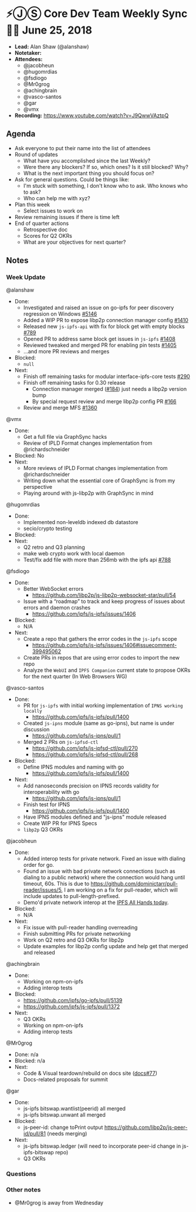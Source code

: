 # ⚡️ⒿⓈ Core Dev Team Weekly Sync 🙌🏽 June 25, 2018

- **Lead:** Alan Shaw (@alanshaw)
- **Notetaker:**
- **Attendees:**
  - @jacobheun
  - @hugomrdias
  - @fsdiogo
  - @Mr0grog
  - @achingbrain
  - @vasco-santos
  - @gar
  - @vmx
- **Recording:** https://www.youtube.com/watch?v=J9QwwVAztpQ

## Agenda

- Ask everyone to put their name into the list of attendees
- Round of updates
  - What have you accomplished since the last Weekly?
  - Were there any blockers? If so, which ones? Is it still blocked? Why?
  - What is the next important thing you should focus on?
- Ask for general questions. Could be things like:
  - I'm stuck with something, I don't know who to ask. Who knows who to ask?
  - Who can help me with xyz?
- Plan this week
  - Select issues to work on
- Review remaining issues if there is time left
- End of quarter actions
  - Retrospective doc
  - Scores for Q2 OKRs
  - What are your objectives for next quarter?


## Notes

### Week Update

@alanshaw
  - Done:
    - Investigated and raised an issue on go-ipfs for peer discovery regression on Windows [#5146](https://github.com/ipfs/go-ipfs/issues/5146)
    - Added a WIP PR to expose libp2p connection manager config [#1410](https://github.com/ipfs/js-ipfs/pull/1410)
    - Released new `js-ipfs-api` with fix for block get with empty blocks [#789](https://github.com/ipfs/js-ipfs-api/pull/789)
    - Opened PR to address same block get issues in `js-ipfs` [#1408](https://github.com/ipfs/js-ipfs/pull/1408)
    - Reviewed tweaked and merged PR for enabling pin tests [#1405](https://github.com/ipfs/js-ipfs/pull/1405)
    - ...and more PR reviews and merges
  - Blocked:
    - `null`
  - Next:
    - Finish off remaining tasks for modular interface-ipfs-core tests [#290](https://github.com/ipfs/interface-ipfs-core/pull/290)
    - Finish off remaining tasks for 0.30 release
      - Connection manager merged ([#184](https://github.com/libp2p/js-libp2p/pull/184)) just needs a libp2p version bump
      - By special request review and merge libp2p config PR [#166](https://github.com/libp2p/js-libp2p/pull/166)
    - Review and merge MFS [#1360](https://github.com/ipfs/js-ipfs/pull/1360)

@vmx
 - Done:
   - Get a full file via GraphSync hacks
   - Review of IPLD Format changes implementation from @richardschneider
 - Blocked: No
 - Next:
   - More reviews of IPLD Format changes implementation from @richardschneider
   - Writing down what the essential core of GraphSync is from my perspective
   - Playing around with js-libp2p with GraphSync in mind

@hugomrdias
 - Done:
   - Implemented non-leveldb indexed db datastore
   - secio/crypto testing
 - Blocked:
 - Next:
   - Q2 retro and Q3 planning
   - make web crypto work with local daemon
   - Test/fix add file with more than 256mb with the ipfs api [#788](https://github.com/ipfs/js-ipfs-api/issues/788#issuecomment-398505668)
 
@fsdiogo
- Done:
    - Better WebSocket errors
        - https://github.com/libp2p/js-libp2p-websocket-star/pull/54
    - Issue with a “roadmap” to track and keep progress of issues about errors and daemon crashes
        - https://github.com/ipfs/js-ipfs/issues/1406
- Blocked:
    - N/A
- Next:
    - Create a repo that gathers the error codes in the `js-ipfs` scope
        - https://github.com/ipfs/js-ipfs/issues/1406#issuecomment-399495062
    - Create PRs in repos that are using error codes to import the new repo
    - Analyze the `WebUI` and `IPFS Companion` current state to propose OKRs for the next quarter (In Web Browsers WG)

@vasco-santos
  - Done:
    - PR for `js-ipfs` with initial working implementation of `IPNS working locally`
      - https://github.com/ipfs/js-ipfs/pull/1400
    - Created `js-ipns` module (same as go-ipns), but name is under discussion
      - https://github.com/ipfs/js-ipns/pull/1
    - Merged 2 PRs on `js-ipfsd-ctl`
      - https://github.com/ipfs/js-ipfsd-ctl/pull/270
      - https://github.com/ipfs/js-ipfsd-ctl/pull/268
  - Blocked:
    - Define IPNS modules and naming with go
      - https://github.com/ipfs/js-ipfs/pull/1400
  - Next:
    - Add nanoseconds precision on IPNS records validity for interoperability with go
      - https://github.com/ipfs/js-ipns/pull/1
    - Finish test for IPNS
      - https://github.com/ipfs/js-ipfs/pull/1400
    - Have IPNS modules defined and "js-ipns" module released
    - Create WIP PR for IPNS Specs
    - `libp2p` Q3 OKRs

@jacobheun
  - Done:
    - Added interop tests for private network. Fixed an issue with dialing order for go.
    - Found an issue with bad private network connections (such as dialing to a public network) where the connection would hang until timeout, 60s. This is due to https://github.com/dominictarr/pull-reader/issues/5, I am working on a fix for pull-reader, which will include updates to pull-length-prefixed.
    - Demo'd private network interop at the [IPFS All Hands today](https://youtu.be/fObld4alGag?t=47).
  - Blocked: 
    - N/A
  - Next:
    - Fix issue with pull-reader handling overreading
    - Finish submitting PRs for private networking
    - Work on Q2 retro and Q3 OKRs for libp2p
    - Update examples for libp2p config update and help get that merged and released

@achingbrain
  - Done:
    - Working on npm-on-ipfs
    - Adding interop tests
  - Blocked:
    - https://github.com/ipfs/go-ipfs/pull/5139
    - https://github.com/ipfs/js-ipfs/pull/1372
  - Next:
    - Q3 OKRs
    - Working on npm-on-ipfs
    - Adding interop tests

@Mr0grog
  - Done: n/a
  - Blocked: n/a
  - Next:
    - Code & Visual teardown/rebuild on docs site ([docs#77](https://github.com/ipfs/docs/issues/77))
    - Docs-related proposals for summit

@gar
  - Done:
  	- js-ipfs bitswap.wantlist(peerid) all merged
    - js-ipfs bitswap.unwant all merged
  - Blocked:
  	- js-peer-id: change toPrint output https://github.com/libp2p/js-peer-id/pull/81 (needs merging)
  - Next:
    - js-ipfs bitswap.ledger (will need to incorporate peer-id change in js-ipfs-bitswap repo)
    - Q3 OKRs

### Questions

### Other notes

- @Mr0grog is away from Wednesday
